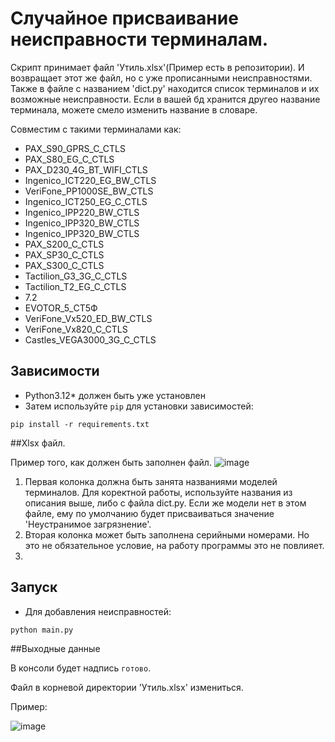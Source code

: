# Случайное присваивание неисправности терминалам.

Скрипт принимает файл 'Утиль.xlsx'(Пример есть в репозитории).
И возвращает этот же файл, но с уже прописанными неисправностями.
Также в файле с названием 'dict.py' находится список терминалов и их возможные неисправности.
Если в вашей бд хранится другео название терминала, можете смело изменить название в словаре.

Совместим с такими терминалами как:
- PAX_S90_GPRS_C_CTLS
- PAX_S80_EG_C_CTLS
- PAX_D230_4G_BT_WIFI_CTLS
- Ingenico_ICT220_EG_BW_CTLS
- VeriFone_PP1000SE_BW_CTLS
- Ingenico_ICT250_EG_C_CTLS
- Ingenico_IPP220_BW_CTLS
- Ingenico_IPP320_BW_CTLS
- Ingenico_IPP320_BW_CTLS
- PAX_S200_C_CTLS
- PAX_SP30_C_CTLS
- PAX_S300_C_CTLS
- Tactilion_G3_3G_C_CTLS
- Tactilion_T2_EG_C_CTLS
- 7.2
- EVOTOR_5_СТ5Ф
- VeriFone_Vx520_ED_BW_CTLS
- VeriFone_Vx820_C_CTLS
- Castles_VEGA3000_3G_C_CTLS

## Зависимости

- Python3.12* должен быть уже установлен
- Затем используйте `pip` для установки зависимостей:
```
pip install -r requirements.txt
```
##Xlsx файл.

Пример того, как должен быть заполнен файл.
![image](https://github.com/user-attachments/assets/d46ce023-4b5d-4cb3-b6dc-a1866c69db13)

1. Первая колонка должна быть занята названиями моделей терминалов. Для коректной работы, используйте названия из описания выше, либо с файла dict.py. Если же модели нет в этом файле, ему по умолчанию будет присваиваться значение 'Неустранимое загрязнение'.
2. Вторая колонка может быть заполнена серийными номерами. Но это не обязательное условие, на работу программы это не повлияет.
3. 


## Запуск

- Для добавления неисправностей:
```pycon
python main.py 
```

##Выходные данные

В консоли будет надпись `готово`.

Файл в корневой директории 'Утиль.xlsx' измениться.

Пример:

![image](https://github.com/user-attachments/assets/4f221c39-d430-4d68-9c38-32dd8f8e8460)
